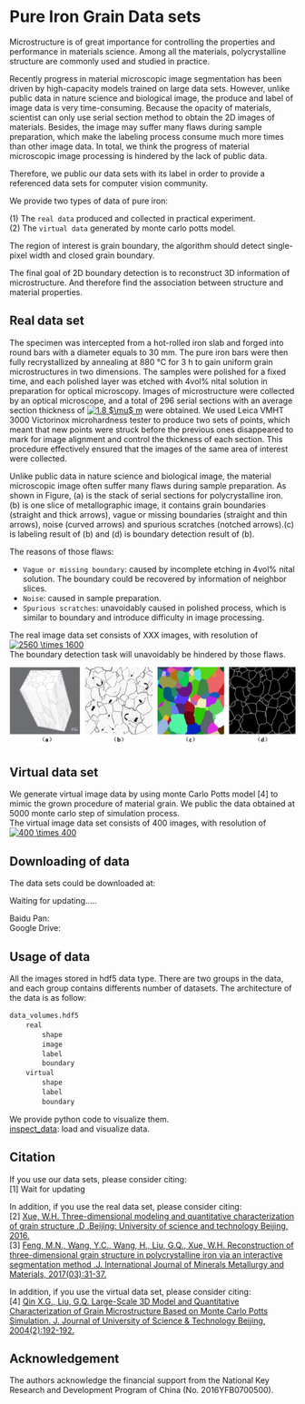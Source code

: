 # Pure Iron Grain Data sets
Microstructure is of great importance for controlling the properties and performance in materials science. Among all the materials, polycrystalline structure are commonly used and studied in practice.

Recently progress in material microscopic image segmentation has been driven by high-capacity models trained on large data sets. However, unlike public data in nature science and biological image, the produce and label of image data is very time-consuming. Because the opacity of materials, scientist can only use serial section method to obtain the 2D images of materials. Besides, the image may suffer many flaws during sample preparation, which make the labeling process consume much more times than other image data. In total, we think the progress of material microscopic image processing is hindered by the lack of public data.

Therefore, we public our data sets with its label in order to provide a referenced data sets for computer vision community.

We provide two types of data of pure iron:

(1) The `real data` produced and collected in practical experiment.  
(2) The `virtual data` generated by monte carlo potts model.

The region of interest is grain boundary, the algorithm should detect single-pixel width and closed grain boundary.

The final goal of 2D boundary detection is to reconstruct 3D information of microstructure. And therefore find the association between structure and material properties.  

## Real data set

The specimen was intercepted from a hot-rolled iron slab and forged into round bars with a diameter equals to 30 mm. The pure iron bars were then fully recrystallized by annealing at 880 °C for 3 h to gain uniform grain microstructures in two dimensions. The samples were polished for a fixed time, and each polished layer was etched with 4vol% nital solution in preparation for optical microscopy. Images of microstructure were collected by an optical microscope, and a total of 296 serial sections with an average section thickness of <a href="https://www.codecogs.com/eqnedit.php?latex=1.8&space;$\mu$&space;m" target="_blank"><img src="https://latex.codecogs.com/gif.latex?1.8&space;$\mu$&space;m" title="1.8 $\mu$ m" /></a> were obtained. We used Leica VMHT 3000 Victorinox microhardness tester to produce two sets of points, which meant that new points were struck before the previous ones disappeared to mark for image alignment and control the thickness of each section. This procedure effectively ensured that the images of the same area of interest were collected.

Unlike public data in nature science and biological image, the material microscopic image often suffer many flaws during sample preparation. As shown in Figure, (a) is the stack of serial sections for polycrystalline iron. (b) is one slice of metallographic image, it contains grain boundaries (straight and thick arrows), vague or missing boundaries (straight and thin arrows), noise (curved arrows) and spurious scratches (notched arrows).(c) is labeling result of (b) and (d) is boundary detection result of (b).

The reasons of those flaws:  
* `Vague or missing boundary`: caused by incomplete etching in 4vol% nital solution. The boundary could be recovered by information of neighbor slices.  
* `Noise`: caused in sample preparation.  
* `Spurious scratches`: unavoidably caused in polished process, which is similar to boundary and introduce difficulty in image processing.


The real image data set consists of XXX images, with resolution of <a href="https://www.codecogs.com/eqnedit.php?latex=2560&space;\times&space;1600" target="_blank"><img src="https://latex.codecogs.com/gif.latex?2560&space;\times&space;1600" title="2560 \times 1600" /></a>  
The boundary detection task will unavoidably be hindered by those flaws.  

![](./explain_image/polycrystalline_iron.jpg)

## Virtual data set
We generate virtual image data by using monte Carlo Potts model \[4] to mimic the grown procedure of material grain.  We public the data obtained at 5000 monte carlo step of simulation process.  
The virtual image data set consists of 400 images, with resolution of <a href="https://www.codecogs.com/eqnedit.php?latex=400&space;\times&space;400" target="_blank"><img src="https://latex.codecogs.com/gif.latex?400&space;\times&space;400" title="400 \times 400" /></a>

## Downloading of data
The data sets could be downloaded at:  

Waiting for updating.....

Baidu Pan:  
Google Drive:  

## Usage of data
All the images stored in hdf5 data type. There are two groups in the data, and each group contains differents number of datasets. The architecture of the data is as follow:  
```Python
data_volumes.hdf5
    real
        shape
        image
        label
        boundary
    virtual
        shape
        label
        boundary
```

We provide python code to visualize them.  
[inspect_data](https://github.com/MATony/iron_grain_data_sets/blob/master/inspect_data.ipynb): load and visualize data.


## Citation
If you use our data sets, please consider citing:  
\[1] Wait for updating  

In addition, if you use the real data set, please consider citing:  
\[2] [Xue, W.H. Three-dimensional modeling and quantitative characterization of grain structure .D .Beijing: University of science and technology Beijing, 2016.](http://kns.cnki.net/KCMS/detail/detail.aspx?dbcode=CDFD&dbname=CDFDLAST2017&filename=1017035447.nh&uid=WEEvREdxOWJmbC9oM1NjYkZCbDdrdW1QRWVCQ0E5Q3dPVEo5MExBUjV6VGU=$R1yZ0H6jyaa0en3RxVUd8df-oHi7XMMDo7mtKT6mSmEvTuk11l2gFA!!&v=MDc3OTgvS1ZGMjZHYk83RzlYSXFKRWJQSVI4ZVgxTHV4WVM3RGgxVDNxVHJXTTFGckNVUkxPZlkrUnNGaURuVUw=)  
\[3] [Feng, M.N., Wang, Y.C., Wang, H., Liu, G.Q., Xue, W.H. Reconstruction of three-dimensional grain structure in polycrystalline iron via an interactive segmentation method .J. International Journal of Minerals Metallurgy and Materials, 2017(03):31-37.](https://link.springer.com/article/10.1007/s12613-017-1403-8)

In addition, if you use the virtual data set, please consider citing:  
\[4] [Qin X.G., Liu, G.Q. Large-Scale 3D Model and Quantitative Characterization of Grain Microstructure Based on Monte Carlo Potts Simulation. J. Journal of University of Science & Technology Beijing, 2004(2):192-192.](http://kns.cnki.net/KCMS/detail/detail.aspx?dbcode=CJFQ&dbname=CJFD2004&filename=BJKD200401013&uid=WEEvREcwSlJHSldRa1FhdkJkVG1BVmpTQWFLNEhoN3ZhQzZwaTM3U3Zndz0=$9A4hF_YAuvQ5obgVAqNKPCYcEjKensW4IQMovwHtwkF4VYPoHbKxJw!!&v=MTc5NTk4ZVgxTHV4WVM3RGgxVDNxVHJXTTFGckNVUkxPZlkrUnNGaURoVnJyQkp5ZkFhckc0SHRYTXJvOUVaNFI=)

## Acknowledgement
The authors acknowledge the financial support from the National Key Research and Development Program of China (No. 2016YFB0700500).
